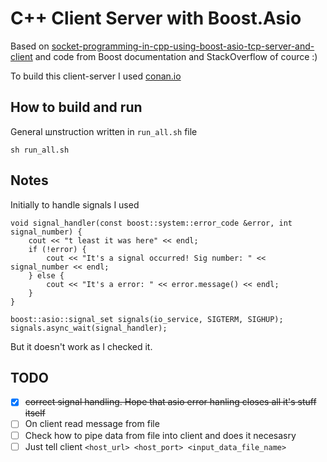 # C++ Client Server with Boost.Asio

Based on [socket-programming-in-cpp-using-boost-asio-tcp-server-and-client](https://www.c-sharpcorner.com/article/socket-programming-in-cpp-using-boost-asio-tcp-server-and-client/) 
and code from Boost documentation and StackOverflow of cource :)

To build this client-server I used [conan.io](https://docs.conan.io/en/latest/getting_started.html)
  
## How to build and run
General шnstruction written in `run_all.sh` file 

```shell script
sh run_all.sh
```

## Notes

Initially to handle signals I used

```shell script
void signal_handler(const boost::system::error_code &error, int signal_number) {
    cout << "t least it was here" << endl;
    if (!error) {
        cout << "It's a signal occurred! Sig number: " << signal_number << endl;
    } else {
        cout << "It's a error: " << error.message() << endl;
    }
}

boost::asio::signal_set signals(io_service, SIGTERM, SIGHUP);
signals.async_wait(signal_handler);
```
But it doesn't work as I checked it.

## TODO
- [x] ~~correct signal handling. Hope that asio error hanling closes all it's stuff itself~~ 
- [ ] On client read message from file
- [ ] Check how to pipe data from file into client and does it necesasry
- [ ] Just tell client `<host_url> <host_port> <input_data_file_name>`